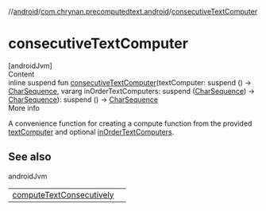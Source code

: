 //[android](../../index.md)/[com.chrynan.precomputedtext.android](index.md)/[consecutiveTextComputer](consecutive-text-computer.md)



# consecutiveTextComputer  
[androidJvm]  
Content  
inline suspend fun [consecutiveTextComputer](consecutive-text-computer.md)(textComputer: suspend () -> [CharSequence](https://kotlinlang.org/api/latest/jvm/stdlib/kotlin/-char-sequence/index.html), vararg inOrderTextComputers: suspend ([CharSequence](https://kotlinlang.org/api/latest/jvm/stdlib/kotlin/-char-sequence/index.html)) -> [CharSequence](https://kotlinlang.org/api/latest/jvm/stdlib/kotlin/-char-sequence/index.html)): suspend () -> [CharSequence](https://kotlinlang.org/api/latest/jvm/stdlib/kotlin/-char-sequence/index.html)  
More info  


A convenience function for creating a compute function from the provided [textComputer](consecutive-text-computer.md) and optional [inOrderTextComputers](consecutive-text-computer.md).



## See also  
  
androidJvm  
  
| | |
|---|---|
| <a name="com.chrynan.precomputedtext.android//consecutiveTextComputer/#kotlin.coroutines.SuspendFunction0[kotlin.CharSequence]#kotlin.Array[kotlin.coroutines.SuspendFunction1[kotlin.CharSequence,kotlin.CharSequence]]/PointingToDeclaration/"></a>[computeTextConsecutively](compute-text-consecutively.md)| <a name="com.chrynan.precomputedtext.android//consecutiveTextComputer/#kotlin.coroutines.SuspendFunction0[kotlin.CharSequence]#kotlin.Array[kotlin.coroutines.SuspendFunction1[kotlin.CharSequence,kotlin.CharSequence]]/PointingToDeclaration/"></a>|
  
  



